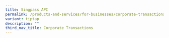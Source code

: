 ```yaml
---
title: Singpass API
permalink: /products-and-services/for-businesses/corporate-transactions/singpass-api/
variant: tiptap
description: ""
third_nav_title: Corporate Transactions
---
```

